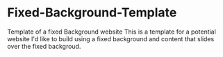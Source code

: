 # Fixed-Background-Template
Template of a fixed Background website
This is a template for a potential website I'd like to build using a fixed background and content that slides over the fixed backgroud. 
